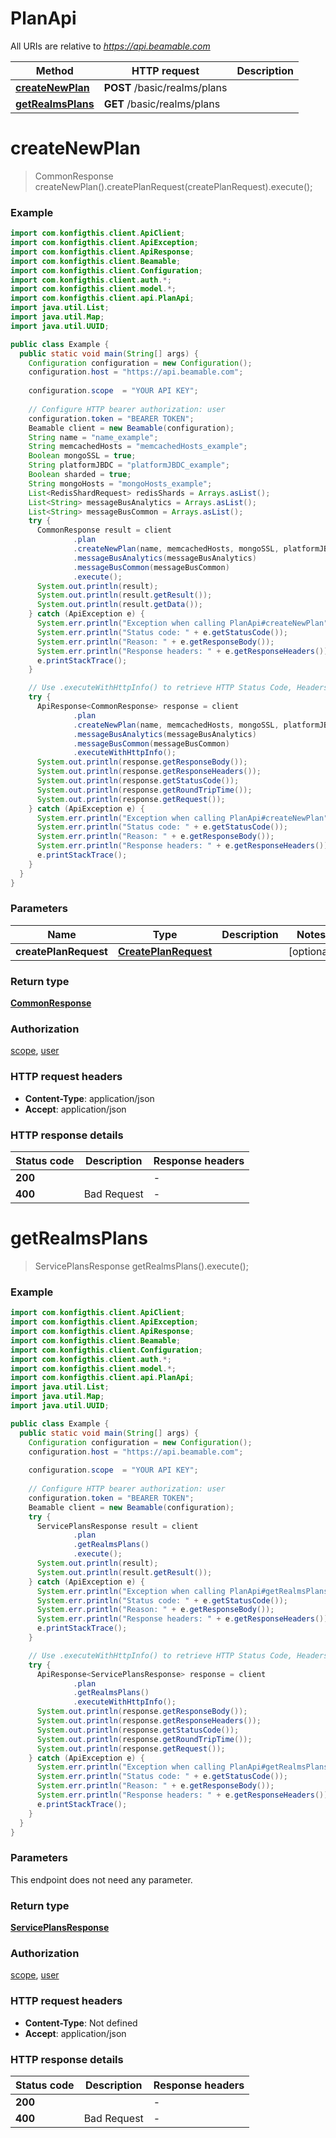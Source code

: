 # PlanApi

All URIs are relative to *https://api.beamable.com*

| Method | HTTP request | Description |
|------------- | ------------- | -------------|
| [**createNewPlan**](PlanApi.md#createNewPlan) | **POST** /basic/realms/plans |  |
| [**getRealmsPlans**](PlanApi.md#getRealmsPlans) | **GET** /basic/realms/plans |  |


<a name="createNewPlan"></a>
# **createNewPlan**
> CommonResponse createNewPlan().createPlanRequest(createPlanRequest).execute();



### Example
```java
import com.konfigthis.client.ApiClient;
import com.konfigthis.client.ApiException;
import com.konfigthis.client.ApiResponse;
import com.konfigthis.client.Beamable;
import com.konfigthis.client.Configuration;
import com.konfigthis.client.auth.*;
import com.konfigthis.client.model.*;
import com.konfigthis.client.api.PlanApi;
import java.util.List;
import java.util.Map;
import java.util.UUID;

public class Example {
  public static void main(String[] args) {
    Configuration configuration = new Configuration();
    configuration.host = "https://api.beamable.com";
    
    configuration.scope  = "YOUR API KEY";
    
    // Configure HTTP bearer authorization: user
    configuration.token = "BEARER TOKEN";
    Beamable client = new Beamable(configuration);
    String name = "name_example";
    String memcachedHosts = "memcachedHosts_example";
    Boolean mongoSSL = true;
    String platformJBDC = "platformJBDC_example";
    Boolean sharded = true;
    String mongoHosts = "mongoHosts_example";
    List<RedisShardRequest> redisShards = Arrays.asList();
    List<String> messageBusAnalytics = Arrays.asList();
    List<String> messageBusCommon = Arrays.asList();
    try {
      CommonResponse result = client
              .plan
              .createNewPlan(name, memcachedHosts, mongoSSL, platformJBDC, sharded, mongoHosts, redisShards)
              .messageBusAnalytics(messageBusAnalytics)
              .messageBusCommon(messageBusCommon)
              .execute();
      System.out.println(result);
      System.out.println(result.getResult());
      System.out.println(result.getData());
    } catch (ApiException e) {
      System.err.println("Exception when calling PlanApi#createNewPlan");
      System.err.println("Status code: " + e.getStatusCode());
      System.err.println("Reason: " + e.getResponseBody());
      System.err.println("Response headers: " + e.getResponseHeaders());
      e.printStackTrace();
    }

    // Use .executeWithHttpInfo() to retrieve HTTP Status Code, Headers and Request
    try {
      ApiResponse<CommonResponse> response = client
              .plan
              .createNewPlan(name, memcachedHosts, mongoSSL, platformJBDC, sharded, mongoHosts, redisShards)
              .messageBusAnalytics(messageBusAnalytics)
              .messageBusCommon(messageBusCommon)
              .executeWithHttpInfo();
      System.out.println(response.getResponseBody());
      System.out.println(response.getResponseHeaders());
      System.out.println(response.getStatusCode());
      System.out.println(response.getRoundTripTime());
      System.out.println(response.getRequest());
    } catch (ApiException e) {
      System.err.println("Exception when calling PlanApi#createNewPlan");
      System.err.println("Status code: " + e.getStatusCode());
      System.err.println("Reason: " + e.getResponseBody());
      System.err.println("Response headers: " + e.getResponseHeaders());
      e.printStackTrace();
    }
  }
}

```

### Parameters

| Name | Type | Description  | Notes |
|------------- | ------------- | ------------- | -------------|
| **createPlanRequest** | [**CreatePlanRequest**](CreatePlanRequest.md)|  | [optional] |

### Return type

[**CommonResponse**](CommonResponse.md)

### Authorization

[scope](../README.md#scope), [user](../README.md#user)

### HTTP request headers

 - **Content-Type**: application/json
 - **Accept**: application/json

### HTTP response details
| Status code | Description | Response headers |
|-------------|-------------|------------------|
| **200** |  |  -  |
| **400** | Bad Request |  -  |

<a name="getRealmsPlans"></a>
# **getRealmsPlans**
> ServicePlansResponse getRealmsPlans().execute();



### Example
```java
import com.konfigthis.client.ApiClient;
import com.konfigthis.client.ApiException;
import com.konfigthis.client.ApiResponse;
import com.konfigthis.client.Beamable;
import com.konfigthis.client.Configuration;
import com.konfigthis.client.auth.*;
import com.konfigthis.client.model.*;
import com.konfigthis.client.api.PlanApi;
import java.util.List;
import java.util.Map;
import java.util.UUID;

public class Example {
  public static void main(String[] args) {
    Configuration configuration = new Configuration();
    configuration.host = "https://api.beamable.com";
    
    configuration.scope  = "YOUR API KEY";
    
    // Configure HTTP bearer authorization: user
    configuration.token = "BEARER TOKEN";
    Beamable client = new Beamable(configuration);
    try {
      ServicePlansResponse result = client
              .plan
              .getRealmsPlans()
              .execute();
      System.out.println(result);
      System.out.println(result.getResult());
    } catch (ApiException e) {
      System.err.println("Exception when calling PlanApi#getRealmsPlans");
      System.err.println("Status code: " + e.getStatusCode());
      System.err.println("Reason: " + e.getResponseBody());
      System.err.println("Response headers: " + e.getResponseHeaders());
      e.printStackTrace();
    }

    // Use .executeWithHttpInfo() to retrieve HTTP Status Code, Headers and Request
    try {
      ApiResponse<ServicePlansResponse> response = client
              .plan
              .getRealmsPlans()
              .executeWithHttpInfo();
      System.out.println(response.getResponseBody());
      System.out.println(response.getResponseHeaders());
      System.out.println(response.getStatusCode());
      System.out.println(response.getRoundTripTime());
      System.out.println(response.getRequest());
    } catch (ApiException e) {
      System.err.println("Exception when calling PlanApi#getRealmsPlans");
      System.err.println("Status code: " + e.getStatusCode());
      System.err.println("Reason: " + e.getResponseBody());
      System.err.println("Response headers: " + e.getResponseHeaders());
      e.printStackTrace();
    }
  }
}

```

### Parameters
This endpoint does not need any parameter.

### Return type

[**ServicePlansResponse**](ServicePlansResponse.md)

### Authorization

[scope](../README.md#scope), [user](../README.md#user)

### HTTP request headers

 - **Content-Type**: Not defined
 - **Accept**: application/json

### HTTP response details
| Status code | Description | Response headers |
|-------------|-------------|------------------|
| **200** |  |  -  |
| **400** | Bad Request |  -  |

